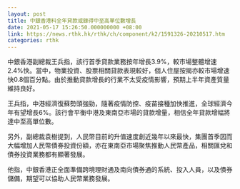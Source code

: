 ```yaml
---
layout: post
title: 中銀香港料全年貸款或錄得中至高單位數增長
date: 2021-05-17 15:26:50.000000000 +08:00
link: https://news.rthk.hk/rthk/ch/component/k2/1591326-20210517.htm
categories: rthk
---
```


中銀香港副總裁王兵指，該行首季貸款業務按年增長3.9%，較市場整體增速2.4%快。當中，物業投資、股票相關貸款表現較好，個人住屋按揭亦較市場增速快0.8個百分點。由於推動貸款增長的行業不太受疫情影響，預期上半年資產質量維持良好。

王兵指，中港經濟復蘇勢頭強勁，隨著疫情防控、疫苗接種加快推進，全球經濟今年有望增長6%。該行會平衡中港及東南亞市場的貸款增量，相信全年貸款增幅將達中至高單位數。

另外，副總裁袁樹提到，人民幣目前的升值速度創近幾年以來最快，集團首季因而大幅增加人民幣債券投資份額，亦在東南亞市場聚焦推動人民幣產品，相關匯兌和債券投資業務都有顯著發展。

他指，中銀香港正全面準備跨境理財通及南向債券通的系統、投入人員，以及債券儲備，期望可以協助人民幣業務發展。
